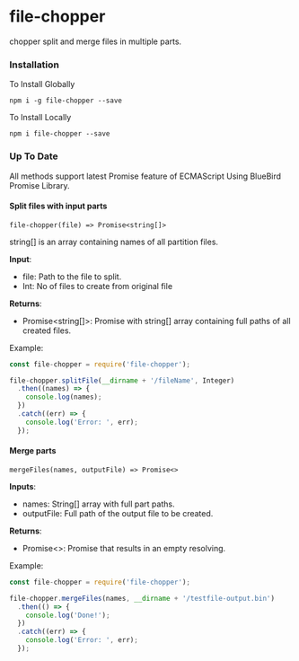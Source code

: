 # file-chopper
chopper split and merge files in multiple parts.

### Installation
To Install Globally
```
npm i -g file-chopper --save
```

To Install Locally
```
npm i file-chopper --save
```

### Up To Date
All methods support latest Promise feature of ECMAScript Using BlueBird Promise Library.

#### Split files with input parts
```
file-chopper(file) => Promise<string[]> 
```
string[] is an array containing names of all partition files.

**Input**:
- file: Path to the file to split.
- Int: No of files to create from original file

**Returns**:
- Promise<string[]>: Promise with string[] array containing full paths of all created files.

Example:
```javascript
const file-chopper = require('file-chopper');

file-chopper.splitFile(__dirname + '/fileName', Integer)
  .then((names) => {
    console.log(names);
  })
  .catch((err) => {
    console.log('Error: ', err);
  });
```

#### Merge parts
```
mergeFiles(names, outputFile) => Promise<>
```
**Inputs**:
- names: String[] array with full part paths.
- outputFile: Full path of the output file to be created.

**Returns**:
- Promise<>: Promise that results in an empty resolving.


Example:
```javascript
const file-chopper = require('file-chopper');

file-chopper.mergeFiles(names, __dirname + '/testfile-output.bin')
  .then(() => {
    console.log('Done!');
  })
  .catch((err) => {
    console.log('Error: ', err);
  });
```

<!-- ## CLI Tool

### Installation

To use this module as CLI tool you need to install the package globally
```
npm i -g file-chopper
```

Mac & Linux Users might need to give su access by running this command:
```
sudo npm i -g file-chopper
```

### How to Use

The CLI tool works just like you use any other CLI App

```
file-chopper -split <input> <num parts>
file-chopper -merge <part> <part> ...
``` -->
